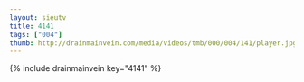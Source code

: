 ```yaml
--- 
layout: sieutv
title: 4141
tags: ["004"]
thumb: http://drainmainvein.com/media/videos/tmb/000/004/141/player.jpg
---
```

{% include drainmainvein key="4141" %} 
